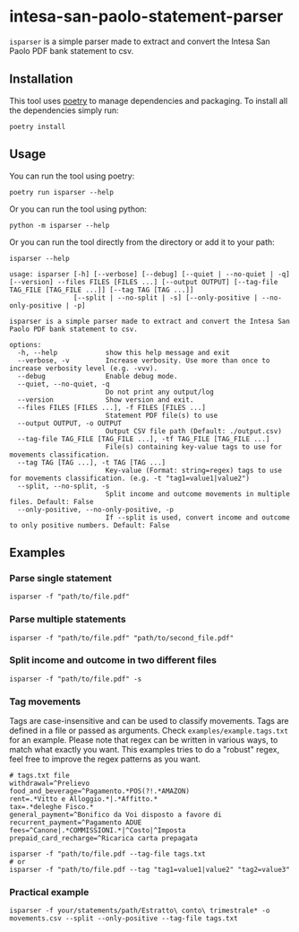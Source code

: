 # intesa-san-paolo-statement-parser

`isparser` is a simple parser made to extract and convert the Intesa San Paolo PDF bank statement to csv.

## Installation

This tool uses [poetry](https://python-poetry.org/) to manage dependencies and packaging. To install all the
dependencies
simply run:

``` shell
poetry install
```

## Usage

You can run the tool using poetry:

``` shell
poetry run isparser --help
```

Or you can run the tool using python:

``` shell
python -m isparser --help
```

Or you can run the tool directly from the directory or add it to your path:

``` shell
isparser --help
```

```shell
usage: isparser [-h] [--verbose] [--debug] [--quiet | --no-quiet | -q] [--version] --files FILES [FILES ...] [--output OUTPUT] [--tag-file TAG_FILE [TAG_FILE ...]] [--tag TAG [TAG ...]]
                [--split | --no-split | -s] [--only-positive | --no-only-positive | -p]

isparser is a simple parser made to extract and convert the Intesa San Paolo PDF bank statement to csv.

options:
  -h, --help            show this help message and exit
  --verbose, -v         Increase verbosity. Use more than once to increase verbosity level (e.g. -vvv).
  --debug               Enable debug mode.
  --quiet, --no-quiet, -q
                        Do not print any output/log
  --version             Show version and exit.
  --files FILES [FILES ...], -f FILES [FILES ...]
                        Statement PDF file(s) to use
  --output OUTPUT, -o OUTPUT
                        Output CSV file path (Default: ./output.csv)
  --tag-file TAG_FILE [TAG_FILE ...], -tf TAG_FILE [TAG_FILE ...]
                        File(s) containing key-value tags to use for movements classification.
  --tag TAG [TAG ...], -t TAG [TAG ...]
                        Key-value (Format: string=regex) tags to use for movements classification. (e.g. -t "tag1=value1|value2")
  --split, --no-split, -s
                        Split income and outcome movements in multiple files. Default: False
  --only-positive, --no-only-positive, -p
                        If --split is used, convert income and outcome to only positive numbers. Default: False
```

## Examples

### Parse single statement

``` shell
isparser -f "path/to/file.pdf"
```

### Parse multiple statements

``` shell
isparser -f "path/to/file.pdf" "path/to/second_file.pdf"
```

### Split income and outcome in two different files

``` shell
isparser -f "path/to/file.pdf" -s
```

### Tag movements

Tags are case-insensitive and can be used to classify movements. Tags are defined in a file or passed as arguments.
Check `examples/example.tags.txt` for an example. Please note that regex can be written in various ways, to match what
exactly you want.
This examples tries to do a "robust" regex, feel free to improve the regex patterns as you want.

``` text
# tags.txt file
withdrawal=^Prelievo
food_and_beverage=^Pagamento.*POS(?!.*AMAZON)
rent=.*Vitto e Alloggio.*|.*Affitto.*
tax=.*deleghe Fisco.*
general_payment=^Bonifico da Voi disposto a favore di
recurrent_payment=^Pagamento ADUE
fees=^Canone|.*COMMISSIONI.*|^Costo|^Imposta
prepaid_card_recharge=^Ricarica carta prepagata
```

``` shell
isparser -f "path/to/file.pdf --tag-file tags.txt
# or
isparser -f "path/to/file.pdf --tag "tag1=value1|value2" "tag2=value3"
```


### Practical example

```shell
isparser -f your/statements/path/Estratto\ conto\ trimestrale* -o movements.csv --split --only-positive --tag-file tags.txt
```